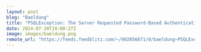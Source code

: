 ```yaml
---
layout: post
blog: "Baeldung"
title: "PSQLException: The Server Requested Password-Based Authentication"
date: 2024-07-30T19:00:27Z
image: images/baeldung.png
remote_url: "https://feeds.feedblitz.com/~/902056871/0/baeldung~PSQLException-The-Server-Requested-PasswordBased-Authentication"
---
```

